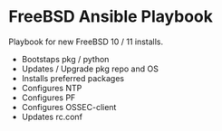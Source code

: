 # FreeBSD Ansible Playbook

Playbook for new FreeBSD 10 / 11 installs.

 - Bootstaps pkg / python
 - Updates / Upgrade pkg repo and OS
 - Installs preferred packages
 - Configures NTP
 - Configures PF
 - Configures OSSEC-client
 - Updates rc.conf
